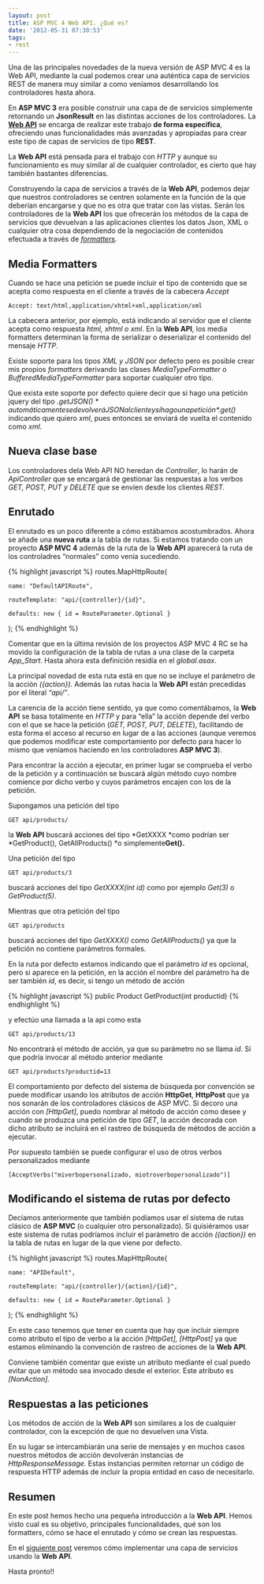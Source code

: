 ```yaml
---
layout: post
title: ASP MVC 4 Web API. ¿Qué es?
date: '2012-05-31 07:30:53'
tags:
- rest
---
```



Una de las principales novedades de la nueva versión de ASP MVC 4 es la Web API, mediante la cual podemos crear una auténtica capa de servicios REST de manera muy similar a como veníamos desarrollando los controladores hasta ahora.

En **ASP MVC 3** era posible construir una capa de de servicios simplemente retornando un **JsonResult** en las distintas acciones de los controladores. La [**Web API**](http://www.asp.net/web-api "ASP NET Web API") se encarga de realizar este trabajo **de forma específica**, ofreciendo unas funcionalidades más avanzadas y apropiadas para crear este tipo de capas de servicios de tipo **REST**.

La **Web API** está pensada para el trabajo con *HTTP* y aunque su funcionamiento es muy similar al de cualquier controlador, es cierto que hay también bastantes diferencias.

Construyendo la capa de servicios a través de la **Web API**, podemos dejar que nuestros controladores se centren solamente en la función de la que deberían encargarse y que no es otra que tratar con las vistas. Serán los controladores de la **Web API** los que ofrecerán los métodos de la capa de servicios que devuelvan a las aplicaciones clientes los datos Json, XML o cualquier otra cosa dependiendo de la negociación de contenidos efectuada a través de [*formatters*](http://www.asp.net/web-api/overview/formats-and-model-binding/media-formatters "Media Formatteres").


## Media Formatters

Cuando se hace una petición se puede incluir el tipo de contenido que se acepta como respuesta en el cliente a través de la cabecera *Accept*

```
Accept: text/html,application/xhtml+xml,application/xml
```

La cabecera anterior, por ejemplo, está indicando al servidor que el cliente acepta como respuesta *html, xhtml o xml*. En la **Web API**, los media formatters determinan la forma de serializar o deserializar el contenido del mensaje *HTTP*.

Existe soporte para los tipos *XML y JSON* por defecto pero es posible crear mis propios *formatters* derivando las clases *MediaTypeFormatter* o *BufferedMediaTypeFormatter* para soportar cualquier otro tipo.

Que exista este soporte por defecto quiere decir que si hago una petición jquery del tipo *$.getJSON()* automáticamente se devolverá JSON al cliente y si hago una petición *$.get()* indicando que quiero *xml*, pues entonces se enviará de vuelta el contenido como *xml*.


## **Nueva clase base**

Los controladores dela Web API NO heredan de *Controller*, lo harán de *ApiController* que se encargará de gestionar las respuestas a los verbos *GET, POST, PUT y DELETE* que se envíen desde los clientes *REST.*


## **Enrutado**

El enrutado es un poco diferente a cómo estábamos acostumbrados. Ahora se añade una **nueva ruta** a la tabla de rutas. Si estamos tratando con un proyecto **ASP MVC 4** además de la ruta de la **Web API** aparecerá la ruta de los controladres “normales” como venía sucediendo.

{% highlight javascript %}
routes.MapHttpRoute(

    name: "DefaultAPIRoute",

    routeTemplate: "api/{controller}/{id}",

    defaults: new { id = RouteParameter.Optional }

);
{% endhighlight %}

Comentar que en la última revisión de los proyectos ASP MVC 4 RC se ha movido la configuración de la tabla de rutas a una clase de la carpeta *App_Start*. Hasta ahora esta definición residía en el *global.asax*.

La principal novedad de esta ruta está en que no se incluye el parámetro de la acción *({action}).* Además las rutas hacia la **Web API** están precedidas por el literal *“api/”*.

La carencia de la acción tiene sentido, ya que como comentábamos, la **Web API** se basa totalmente en *HTTP* y para “ella” la acción depende del verbo con el que se hace la petición (*GET, POST, PUT, DELETE*), facilitando de esta forma el acceso al recurso en lugar de a las acciones (aunque veremos que podemos modificar este comportamiento por defecto para hacer lo mismo que veníamos haciendo en los controladores **ASP MVC 3**).

Para encontrar la acción a ejecutar, en primer lugar se comprueba el verbo de la petición y a continuación se buscará algún método cuyo nombre comience por dicho verbo y cuyos parámetros encajen con los de la petición.

Supongamos una petición del tipo

```
GET api/products/
```

la **Web API** buscará acciones del tipo *GetXXXX *como podrían ser *GetProduct(), GetAllProducts() *o simplemente**Get().**

Una petición del tipo

```
GET api/products/3
```

buscará acciones del tipo *GetXXXX(int id)* como por ejemplo *Get(3)* o *GetProduct(5)*.

Mientras que otra petición del tipo

```
GET api/products
```

buscará acciones del tipo *GetXXXX()* como *GetAllProducts()* ya que la petición no contiene parámetros formales.

En la ruta por defecto estamos indicando que el parámetro *id* es opcional, pero si aparece en la petición, en la acción el nombre del parámetro ha de ser también *id*, es decir, si tengo un método de acción

{% highlight javascript %}
public Product GetProduct(int productid)
{% endhighlight %}

y efectúo una llamada a la api como esta

```
GET api/products/13
```

No encontrará el método de acción, ya que su parámetro no se llama *id*. Sí que podría invocar al método anterior mediante

```
GET api/products?productid=13
```

El comportamiento por defecto del sistema de búsqueda por convención se puede modificar usando los atributos de acción **HttpGet**, **HttpPost** que ya nos sonarán de los controladores clásicos de ASP MVC. Si decoro una acción con *[HttpGet]*, puedo nombrar al método de acción como desee y cuando se produzca una petición de tipo *GET*, la acción decorada con dicho atributo se incluirá en el rastreo de búsqueda de métodos de acción a ejecutar.

Por supuesto también se puede configurar el uso de otros verbos personalizados mediante

```
[AcceptVerbs("miverbopersonalizado, miotroverbopersonalizado")]
```


## Modificando el sistema de rutas por defecto

Decíamos anteriormente que también podíamos usar el sistema de rutas clásico de **ASP MVC** (o cualquier otro personalizado). Si quisiéramos usar este sistema de rutas podríamos incluir el parámetro de acción *({action})* en la tabla de rutas en lugar de la que viene por defecto.

{% highlight javascript %}
routes.MapHttpRoute(

    name: "APIDefault",

    routeTemplate: "api/{controller}/{action}/{id}",

    defaults: new { id = RouteParameter.Optional }

);
{% endhighlight %}

En este caso tenemos que tener en cuenta que hay que incluir siempre como atributo el tipo de verbo a la acción *[HttpGet], [HttpPost]* ya que estamos eliminando la convención de rastreo de acciones de la **Web API**.

Conviene también comentar que existe un atributo mediante el cual puedo evitar que un método sea invocado desde el exterior. Este atributo es *[NonAction]*.


## Respuestas a las peticiones

Los métodos de acción de la **Web API** son similares a los de cualquier controlador, con la excepción de que no devuelven una Vista.

En su lugar se intercambiarán una serie de mensajes y en muchos casos nuestros métodos de acción devolverán instancias de *HttpResponseMessage*. Estas instancias permiten retornar un código de respuesta HTTP además de incluir la propia entidad en caso de necesitarlo.


## Resumen

En este post hemos hecho una pequeña introducción a la **Web API**. Hemos visto cual es su objetivo, principales funcionalidades, qué son los formatters, cómo se hace el enrutado y cómo se crean las respuestas.

En el [siguiente post](../../../Post/GetPostByCode/asp_mvc_4_web_api_primeros_pasos "Ejemplo de Web API") veremos cómo implementar una capa de servicios usando la **Web API**.

Hasta pronto!!

